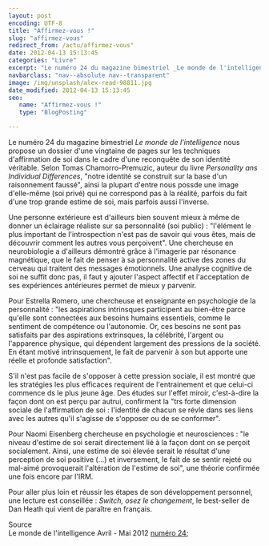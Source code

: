 ```yaml
---
layout: post
encoding: UTF-8
title: "Affirmez-vous !"
slug: "affirmez-vous"
redirect_from: /actu/affirmez-vous"
date: 2012-04-13 15:13:45
categories: "Livre"
excerpt: "Le numéro 24 du magazine bimestriel _Le monde de l'intelligence_ nous propose un dossier d'une vingtaine de pages sur les techniques d'affirmation de soi dans le cadre d'une reconquête de son identité véritable."
navbarclass: "nav--absolute nav--transparent"
image: /img/unsplash/alex-read-98811.jpg
date_modified: 2012-04-13 15:13:45
seo:
   name: "Affirmez-vous !"
   type: "BlogPosting"

---
```

Le numéro 24 du magazine bimestriel _Le monde de l'intelligence_ nous propose un dossier d'une vingtaine de pages sur les techniques d'affirmation de soi dans le cadre d'une reconquête de son identité véritable.
Selon Tomas Chamorro-Premuzic, auteur du livre _Personality ans Individual Differences_, "notre identité se construit sur la base d'un raisonnement faussé", ainsi la plupart d'entre nous possde une image d'elle-même (soi privé) qui ne correspond pas à la réalité, parfois du fait d'une trop grande estime de soi, mais parfois aussi l'inverse.   
  
Une personne extérieure est d'ailleurs bien souvent mieux à même de donner un éclairage réaliste sur sa personnalité (soi public) : "l'élément le plus important de l'introspection n'est pas de savoir qui vous êtes, mais de découvrir comment les autres vous perçoivent". Une chercheuse en neurobiologie a d'ailleurs démontré grâce à l'imagerie par résonance magnétique, que le fait de penser à sa personnalité active des zones du cerveau qui traitent des messages émotionnels. Une analyse cognitive de soi ne suffit donc pas, il faut y ajouter l'aspect affectif et l'acceptation de ses expériences antérieures permet de mieux y parvenir.   
  
Pour Estrella Romero, une chercheuse et enseignante en psychologie de la personnalité : "les aspirations intrinsques participent au bien-être parce qu'elle sont connectées aux besoins humains essentiels, comme le sentiment de compétence ou l'autonomie. Or, ces besoins ne sont pas satisfaits par des aspirations extrinsques, la célébrité, l'argent ou l'apparence physique, qui dépendent largement des pressions de la société. En étant motivé intrinsquement, le fait de parvenir à son but apporte une réelle et profonde satisfaction".  
  
S'il n'est pas facile de s'opposer à cette pression sociale, il est montré que les stratégies les plus efficaces requirent de l'entrainement et que celui-ci commence ds le plus jeune âge. Des études sur l'effet miroir, c'est-à-dire la façon dont on est perçu par autrui, confirment la "trs forte dimension sociale de l'affirmation de soi : l'identité de chacun se révle dans ses liens avec les autres qu'il s'agisse de s'opposer ou de se conformer".   
  
Pour Naomi Eisenberg chercheuse en psychologie et neurosciences : "le niveau d'estime de soi serait directement lié à la façon dont on se perçoit socialement. Ainsi, une estime de soi élevée serait le résultat d'une perception de soi positive (...) et inversement, le fait de se sentir rejeté ou mal-aimé provoquerait l'altération de l'estime de soi", une théorie confirmée une fois encore par l'IRM.  
  
Pour aller plus loin et réussir les étapes de son développement personnel, une lecture est conseillée : _Switch, osez le changement_, le best-seller de Dan Heath qui vient de paraître en français.  
  
Source  
Le monde de l'intelligence Avril - Mai 2012 [numéro 24](http://www.mondeo.fr/index.php?option=com_content&task=view&id=754&Itemid=1&PHPSESSID=a6a1faf0df233b495e99a518c30325c9);
